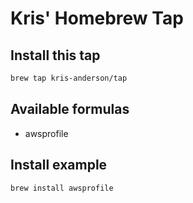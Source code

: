 # Kris' Homebrew Tap

## Install this tap

```bash
brew tap kris-anderson/tap
```

## Available formulas

* awsprofile

## Install example

```bash
brew install awsprofile
```
